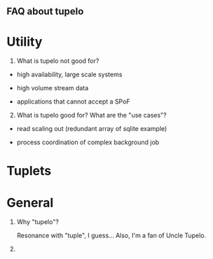 FAQ about tupelo
---

Utility
=======

1. What is tupelo not good for?

  - high availability, large scale systems
  
  - high volume stream data
  
  - applications that cannot accept a SPoF

2. What is tupelo good for? What are the "use cases"?

  - read scaling out (redundant array of sqlite example)
  
  - process coordination of complex background job


Tuplets
=======


General
=======

1. Why "tupelo"?

    Resonance with "tuple", I guess... Also, I'm a fan of Uncle Tupelo.

2. 
